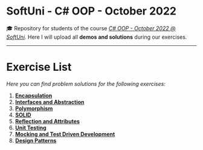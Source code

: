 # SoftUni - C# OOP - October 2022
🎓 Repository for students of the course [*C# OOP - October 2022 @ SoftUni*](https://softuni.bg/trainings/3843/csharp-oop-october-2022). Here I will upload all **demos and solutions** during our exercises.
***
# Exercise List
*Here you can find problem solutions for the following exercises:*
1. [**Encapsulation**](https://github.com/KrIsKa7a/CSharpOOP-October2022/tree/main/E01.%20Encapsulation)
2. [**Interfaces and Abstraction**](https://github.com/KrIsKa7a/CSharpOOP-October2022/tree/main/E02.%20Interfaces%20and%20Abstraction)
3. [**Polymorphism**](https://github.com/KrIsKa7a/CSharpOOP-October2022/tree/main/E03.%20Polymorphism)
4. [**SOLID**](https://github.com/KrIsKa7a/CSharpOOP-October2022/tree/main/E04.%20SOLID)
5. [**Reflection and Attributes**](https://github.com/KrIsKa7a/CSharpOOP-October2022/tree/main/E05.%20Reflection%20and%20Attributes)
6. [**Unit Testing**](https://github.com/KrIsKa7a/CSharpOOP-October2022/tree/main/E06.%20Unit%20Testing)
7. [**Mocking and Test Driven Development**](https://github.com/KrIsKa7a/CSharpOOP-October2022/tree/main/E07.%20Mocking%20and%20Test%20Driven%20Development)
8. [**Design Patterns**](https://github.com/KrIsKa7a/CSharpOOP-October2022/tree/main/E08.%20Design%20Patterns)
